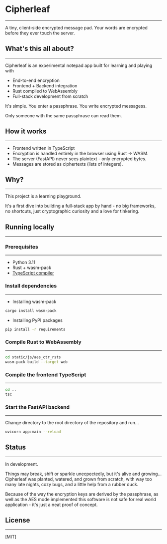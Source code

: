 # Cipherleaf
---
A tiny, client-side encrypted message pad. Your words are encrypted before they ever touch the server.

## What's this all about?
---
Cipherleaf is an experimental notepad app built for learning and playing with
- End-to-end encryption
- Frontend + Backend integration
- Rust compiled to WebAssembly
- Full-stack development from scratch

It's simple. You enter a passphrase. You write encrypted messagess.

Only someone with the same passphrase can read them.

## How it works
---
- Frontend written in TypeScript
- Encryption is handled entirely in the browser using Rust -> WASM.
- The server (FastAPI) never sees plaintext - only encrypted bytes.
- Messages are stored as ciphertexts (lists of integers).

## Why?
---
This project is a learning playground.

It's a first dive into building a full-stack app by hand - no big frameworks, no shortcuts, just cryptographic curiosity and a love for tinkering.

## Running locally
---
### Prerequisites
---
- Python 3.11
- Rust + wasm-pack
- [TypeScript compiler](https://aka.ms/tsc)

### Install dependencies
---
- Installing wasm-pack
```bash
cargo install wasm-pack
```

- Installing PyPI packages
```bash
pip install -r requirements
```

### Compile Rust to WebAssembly
---
```bash
cd static/js/aes_ctr_rsts
wasm-pack build --target web
```

### Compile the frontend TypeScript
---
```bash
cd ..
tsc
```

### Start the FastAPI backend
---
Change directory to the root directory of the repository and run...
```bash
uvicorn app:main --reload
```

## Status
---
In development.

Things may break, shift or sparkle unecpectedly, but it's alive and growing... Cipherleaf was planted, watered, and grown from scratch, with way too many late nights, cozy bugs, and a little help from a rubber duck.

Because of the way the encryption keys are derived by the passphrase, as well as the AES mode implemented this software is not safe for real world application - it's just a neat proof of concept.

## License
---
[MIT]
